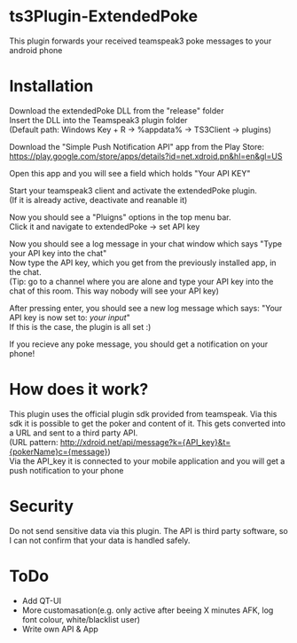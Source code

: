 # ts3Plugin-ExtendedPoke
This plugin forwards your received teamspeak3 poke messages to your android phone


# Installation

Download the extendedPoke DLL from the "release" folder  
Insert the DLL into the Teamspeak3 plugin folder  
(Default path: Windows Key + R -> %appdata% -> TS3Client -> plugins)

Download the "Simple Push Notification API" app from the Play Store:  
 https://play.google.com/store/apps/details?id=net.xdroid.pn&hl=en&gl=US

 Open this app and you will see a field which holds "Your API KEY"

 Start your teamspeak3 client and activate the extendedPoke plugin.  
 (If it is already active, deactivate and reanable it)  

 Now you should see a  "Pluigns" options in the top menu bar.  
 Click it and navigate to extendedPoke -> set API key  

 Now you should see a log message in your chat window which says "Type your API key into the chat"  
 Now type the API key, which you get from the previously installed app, in the chat.  
 (Tip: go to a channel where you are alone and type your API key into the chat of this room. This way nobody will see your API key)  

 After pressing enter, you should see a new log message which says: "Your API key is now set to: *your input*"  
 If this is the case, the plugin is all set :)

 If you recieve any poke message, you should get a notification on your phone!  

# How does it work?

This plugin uses the official plugin sdk provided from teamspeak. Via this sdk it is possible to get the poker and content of it. This gets converted into a URL and sent to a third party API.  
  (URL pattern: http://xdroid.net/api/message?k={API_key}&t={pokerName}c={message})  
Via the API_key it is connected to your mobile application and you will get a push notification to your phone

 # Security
 Do not send sensitive data via this plugin. The API is third party software, so I can not confirm that your data is handled safely.

  # ToDo
- Add QT-UI
- More customasation(e.g. only active after beeing X minutes AFK, log font colour, white/blacklist user)
- Write own API & App

